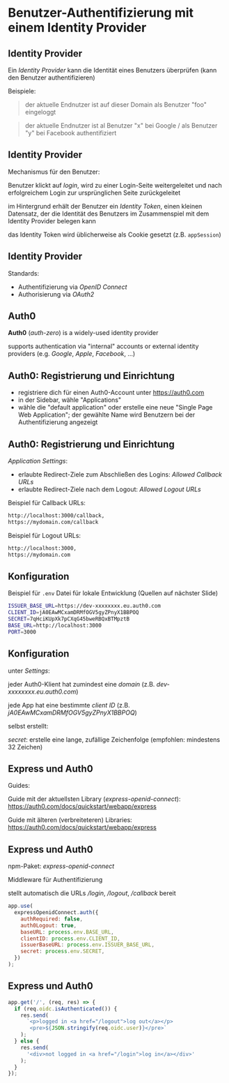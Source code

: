 <!--
related sections in:
- react-advanced
- node-and-express-intermediate
-->

# Benutzer-Authentifizierung mit einem Identity Provider

## Identity Provider

Ein _Identity Provider_ kann die Identität eines Benutzers überprüfen (kann den Benutzer authentifizieren)

Beispiele:

> der aktuelle Endnutzer ist auf dieser Domain als Benutzer "foo" eingeloggt

> der aktuelle Endnutzer ist al Benutzer "x" bei Google / als Benutzer "y" bei Facebook authentifiziert

## Identity Provider

Mechanismus für den Benutzer:

Benutzer klickt auf _login_, wird zu einer Login-Seite weitergeleitet und nach erfolgreichem Login zur ursprünglichen Seite zurückgeleitet

im Hintergrund erhält der Benutzer ein _Identity Token_, einen kleinen Datensatz, der die Identität des Benutzers im Zusammenspiel mit dem Identity Provider belegen kann

das Identity Token wird üblicherweise als Cookie gesetzt (z.B. `appSession`)

## Identity Provider

Standards:

- Authentifizierung via _OpenID Connect_
- Authorisierung via _OAuth2_

## Auth0

**Auth0** (_auth-zero_) is a widely-used identity provider

supports authentication via "internal" accounts or external identity providers (e.g. _Google_, _Apple_, _Facebook_, ...)

## Auth0: Registrierung und Einrichtung

- registriere dich für einen Auth0-Account unter <https://auth0.com>
- in der Sidebar, wähle "Applications"
- wähle die "default application" oder erstelle eine neue "Single Page Web Application"; der gewählte Name wird Benutzern bei der Authentifizierung angezeigt

<!--
registration details:
select region: EU / US / AU
select account type: personal / company
-->

## Auth0: Registrierung und Einrichtung

_Application Settings_:

- erlaubte Redirect-Ziele zum Abschließen des Logins: _Allowed Callback URLs_
- erlaubte Redirect-Ziele nach dem Logout: _Allowed Logout URLs_

Beispiel für Callback URLs:

```txt
http://localhost:3000/callback,
https://mydomain.com/callback
```

Beispiel für Logout URLs:

```txt
http://localhost:3000,
https://mydomain.com
```

## Konfiguration

Beispiel für `.env` Datei für lokale Entwicklung (Quellen auf nächster Slide)

```bash
ISSUER_BASE_URL=https://dev-xxxxxxxx.eu.auth0.com
CLIENT_ID=jA0EAwMCxamDRMfOGV5gyZPnyX1BBPOQ
SECRET=7qHciKUpXk7pCXqG45bweRBQxBTMpztB
BASE_URL=http://localhost:3000
PORT=3000
```

## Konfiguration

unter _Settings_:

jeder Auth0-Klient hat zumindest eine _domain_ (z.B. _dev-xxxxxxxx.eu.auth0.com_)

jede App hat eine bestimmte _client ID_ (z.B. _jA0EAwMCxamDRMfOGV5gyZPnyX1BBPOQ_)

selbst erstellt:

_secret_: erstelle eine lange, zufällige Zeichenfolge (empfohlen: mindestens 32 Zeichen)

## Express und Auth0

Guides:

Guide mit der aktuellsten Library (_express-openid-connect_): https://auth0.com/docs/quickstart/webapp/express

Guide mit älteren (verbreiteteren) Libraries: https://auth0.com/docs/quickstart/webapp/express

## Express und Auth0

npm-Paket: _express-openid-connect_

Middleware für Authentifizierung

stellt automatisch die URLs _/login_, _/logout_, _/callback_ bereit

```js
app.use(
  expressOpenidConnect.auth({
    authRequired: false,
    auth0Logout: true,
    baseURL: process.env.BASE_URL,
    clientID: process.env.CLIENT_ID,
    issuerBaseURL: process.env.ISSUER_BASE_URL,
    secret: process.env.SECRET,
  })
);
```

## Express und Auth0

```js
app.get('/', (req, res) => {
  if (req.oidc.isAuthenticated()) {
    res.send(
      `<p>logged in <a href="/logout">log out</a></p>
       <pre>${JSON.stringify(req.oidc.user)}</pre>`
    );
  } else {
    res.send(
      '<div>not logged in <a href="/login">log in</a></div>'
    );
  }
});
```
